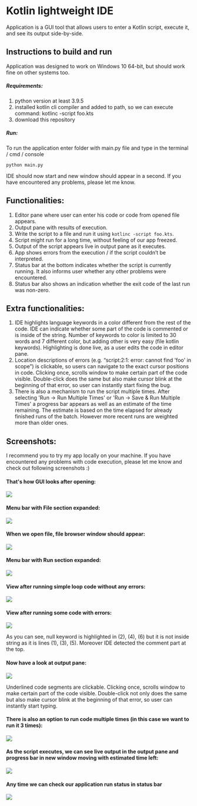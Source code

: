 # Kotlin lightweight IDE 
Application is a GUI tool that allows users to enter a Kotlin script, execute it, and see its output side-by-side.

## Instructions to build and run
Application was designed to work on Windows 10 64-bit, but should work fine on other systems too.
##### Requirements:
1. python version at least 3.9.5
2. installed kotlin cli compiler and added to path, so we can execute command: kotlinc -script foo.kts
3. download this repository

##### Run:
To run the application enter folder with main.py file and type in the terminal / cmd / console
```
python main.py
```
IDE should now start and new window should appear in a second. If you have encountered any problems, please let me know.


## Functionalities:
1. Editor pane where user can enter his code or code from opened file appears.
2. Output pane with results of execution.
3. Write the script to a file and run it using `kotlinc -script foo.kts`.
4. Script might run for a long time, without feeling of our app freezed.
5. Output of the script appears live in output pane as it executes.
6. App shows errors from the execution / if the script couldn’t be interpreted.
7. Status bar at the bottom indicates whether the script is currently running. It also informs user whether any other problems were encountered.
8. Status bar also shows an indication whether the exit code of the last run was non-zero.

## Extra functionalities:
1. IDE highlights language keywords in a color different from the rest of the code. IDE can indicate whether some part of the code is commented or is inside of the string. Number of keywords to color is limited to 30 words and 7 different color, but adding other is very easy (file kotlin keywords). Highlighting is done live, as a user edits the code in editor pane.
2. Location descriptions of errors (e.g. “script:2:1: error: cannot find 'foo' in scope”) is clickable, so users can navigate to the exact cursor positions in code. Clicking once, scrolls window to make certain part of the code visible. Double-click does the same but also make cursor blink at the beginning of that error, so user can instantly start fixing the bug.
3. There is also a mechanism to run the script multiple times. After selecting 'Run -> Run Multiple Times' or 'Run -> Save & Run Multiple Times' a progress bar appears as well as an estimate of the time remaining. The estimate is based on the time elapsed for already finished runs of the batch. However more recent runs are weighted more than older ones.

## Screenshots:
I recommend you to try my app locally on your machine. If you have encountered any problems with code execution, please let me know and check out following screenshots :)
#### That's how GUI looks after opening:

![](https://github.com/FogInTheFrog/jetbrainsTask/blob/master/screenshots/newfile.png)

#### Menu bar with File section expanded:

![](https://github.com/FogInTheFrog/jetbrainsTask/blob/master/screenshots/menu-bar-file.png)

#### When we open file, file browser window should appear:

![](https://github.com/FogInTheFrog/jetbrainsTask/blob/master/screenshots/open-file.png)

#### Menu bar with Run section expanded:

![](https://github.com/FogInTheFrog/jetbrainsTask/blob/master/screenshots/menu-bar-run.png)

#### View after running simple loop code without any errors:

![](https://github.com/FogInTheFrog/jetbrainsTask/blob/master/screenshots/simple-loop-execution.png)

#### View after running some code with errors:

![](https://github.com/FogInTheFrog/jetbrainsTask/blob/master/screenshots/run-null-safety.png)

As you can see, null keyword is highlighted in (2), (4), (6) but it is not inside string as it is lines (1), (3), (5). Moreover IDE detected the comment part at the top.
#### Now have a look at output pane:

![](https://github.com/FogInTheFrog/jetbrainsTask/blob/master/screenshots/non-zero-exit-code.png)

Underlined code segments are clickable. Clicking once, scrolls window to make certain part of the code visible. Double-click not only does the same but also make cursor blink at the beginning of that error, so user can instantly start typing.
#### There is also an option to run code multiple times (in this case we want to run it 3 times): 

![](https://github.com/FogInTheFrog/jetbrainsTask/blob/master/screenshots/run-script-n-times.png)

#### As the script executes, we can see live output in the output pane and progress bar in new window moving with estimated time left:

![](https://github.com/FogInTheFrog/jetbrainsTask/blob/master/screenshots/run-script-n-times.png)

#### Any time we can check our application run status in status bar

![](https://github.com/FogInTheFrog/jetbrainsTask/blob/master/screenshots/run-script-n-times-progressbar-state.png)
